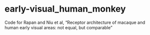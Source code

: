 # early-visual_human_monkey
Code for Rapan and Niu et al, “Receptor architecture of macaque and human early visual areas: not equal, but comparable”
